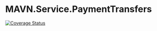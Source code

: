 # MAVN.Service.PaymentTransfers

[![Coverage Status](https://coveralls.io/repos/github/OpenMAVN/MAVN.Service.PaymentTransfers/badge.svg?branch=master)](https://coveralls.io/github/OpenMAVN/MAVN.Service.PaymentTransfers?branch=master)